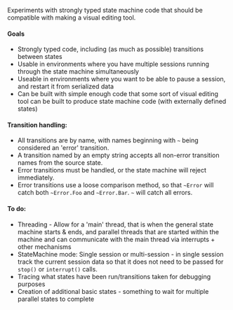 Experiments with strongly typed state machine code that should be compatible with making a visual editing tool.

#### Goals
* Strongly typed code, including (as much as possible) transitions between states
* Usable in environments where you have multiple sessions running through the state machine simultaneously
* Useable in environments where you want to be able to pause a session, and restart it from serialized data
* Can be built with simple enough code that some sort of visual editing tool can be built to produce state machine code (with externally defined states)

#### Transition handling:
* All transitions are by name, with names beginning with `~` being considered an 'error' transition.
* A transition named by an empty string accepts all non-error transition names from the source state.
* Error transitions must be handled, or the state machine will reject immediately.
* Error transitions use a loose comparison method, so that `~Error` will catch both `~Error.Foo` and `~Error.Bar`.
`~` will catch all errors.

#### To do:
* Threading - Allow for a 'main' thread, that is when the general state machine starts & ends, and
parallel threads that are started within the machine and can communicate with the main thread via
interrupts + other mechanisms
* StateMachine mode: Single session or multi-session - in single session track the current session data
so that it does not need to be passed for `stop()` or `interrupt()` calls.
* Tracing what states have been run/transitions taken for debugging purposes
* Creation of additional basic states - something to wait for multiple parallel states to complete